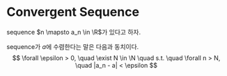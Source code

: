 # Convergent Sequence
sequence $n \mapsto a_n \in \R$가 있다고 하자.

sequence가 $a$에 수렴한다는 말은 다음과 동치이다.
$$ \forall \epsilon > 0, \quad \exist N \in \N \quad s.t. \quad \forall n > N, \quad |a_n - a| < \epsilon $$
